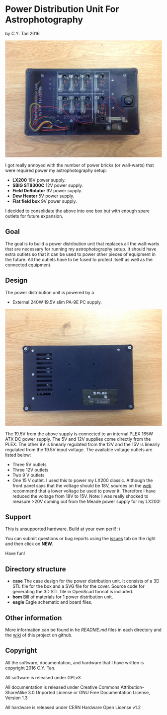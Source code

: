 # Power Distribution Unit For Astrophotography

by C.Y. Tan 2016

![Power Distribution Unit](https://github.com/cytan299/power_distribution/blob/master/pics/IMG_2708.jpg)

I got really annoyed with the number of power bricks (or wall-warts)
that were required power my astrophotography setup:

* **LX200** 18V power supply. 
* **SBIG ST8300C** 12V power supply.
* **Field DeRotator** 9V power supply.
* **Dew Heater** 5V power supply.
* **Flat field box** 9V power supply.

I decided to consolidate the above into one box but with enough spare
outlets for future expansion.

## Goal

The goal is to build a power distribution unit that replaces all the
wall-warts that are necessary for running my astrophotography
setup. It should have extra outlets so that it can be used to power
other pieces of equipment in the future. All the outlets have to be
fused to protect itself as well as the connected equipment.

## Design

The power distribution unit is powered by a

* External 240W 19.5V slim PA-9E PC supply.

![Plex](https://github.com/cytan299/power_distribution/blob/master/pics/IMG_2711.jpg)

The 19.5V from the above supply is connected to an internal
PLEX 165W ATX DC power supply. The 5V and 12V supplies come directly from
the PLEX. The other 9V is linearly regulated from the 12V and the 15V
is linearly regulated from the 19.5V input voltage. The available voltage
outlets are listed below:

* Three 5V outlets
* Three 12V outlets
* Two 9 V outlets
* One 15 V outlet. I used this to power my LX200 classic. Although the
  front panel says that the voltage should be 18V, sources on the [web](http://www.skymtn.com/mapug-astronomy/MAPUG/Battery1.htm#anchor318436)
  recommend that a lower voltage be used to power it. Therefore I have
  reduced the voltage from 18V to 15V. Note: I was really shocked to
  measure >20V coming out from the Meade power supply for my LX200!

## Support

This is unsupported hardware. Build at your own peril! :)

You can submit questions or bug reports using the
[issues](https://github.com/cytan299/power_distribution/issues) tab on
the right and then click on **NEW**.

Have fun!

## Directory structure

* **case** The case design for the power distribution unit. It
  consists of a 3D STL file for the box and a SVG file for the
  cover. Source code for generating the 3D STL file in OpenScad format
  is included.
* **bom** Bill of materials for 1 power distribution unit.
* **eagle** Eagle schematic and board files.

## Other information

More information can be found in he *README.md* files in each
directory and the [wiki](https://github.com/cytan299/power_distribution/wiki/Power-Distribution-Unit) of this project on github.

## Copyright
All the software, documentation, and hardware that I have written is
copyright 2016 C.Y. Tan.

All software is released under GPLv3

All documentation is released under Creative Commons
Attribution-ShareAlike 3.0 Unported License or GNU Free
Documentation License, Version 1.3

All hardware is released under CERN Hardware Open License v1.2



